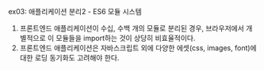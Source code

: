 ex03: 애플리케이션 분리2 - ES6 모듈 시스템

1. 프론트엔드 애플리케이션이 수십, 수백 개의 모듈로 분리된 경우, 브라우저에서 개별적으로 이 모듈들을 import하는 것이 상당히 비효율적이다.
2. 프론트엔드 애플리케이션은 자바스크립트 외에 다양한 에셋(css, images, font)에 대한 로딩 동기화도 고려해야 한다.
